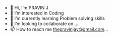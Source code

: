 - 👋 Hi, I’m PRAVIN J
- 👀 I’m interested in Coding
- 🌱 I’m currently learning Problem solving skills
- 💞️ I’m looking to collaborate on ...
- 📫 How to reach me thepravinjay@gmail.com...

<!---
thepravinjay/thepravinjay is a ✨ special ✨ repository because its `README.md` (this file) appears on your GitHub profile.
You can click the Preview link to take a look at your changes.
--->
